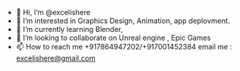 - 👋 Hi, I’m @excelishere
- 👀 I’m interested in Graphics Design, Animation, app deplovment.
- 🌱 I’m currently learning Blender, 
- 💞️ I’m looking to collaborate on Unreal engine , Epic Games
- 📫 How to reach me +917864947202/+917001452384 email me : excelishere@gmail.com

<!---
excelishere/excelishere is a ✨ special ✨ repository because its `README.md` (this file) appears on your GitHub profile.
You can click the Preview link to take a look at your changes.
--->
